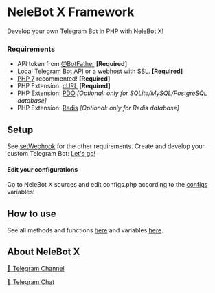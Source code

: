 # NeleBot X Framework

Develop your own Telegram Bot in PHP with NeleBot X!

### Requirements

- API token from [@BotFather](https://t.me/BotFather) **[Required]**
- [Local Telegram Bot API](https://github.com/tdlib/telegram-bot-api) or a webhost with SSL. **[Required]**
- [PHP 7](https://www.php.net/downloads) recommented! **[Required]**
- PHP Extension: [cURL](https://www.php.net/manual/en/book.curl.php) **[Required]**
- PHP Extension: [PDO](https://www.php.net/manual/en/book.pdo.php) *[Optional: only for SQLite/MySQL/PostgreSQL database]*
- PHP Extension: [Redis](https://github.com/phpredis/phpredis) *[Optional: only for Redis database]*

## Setup

See [setWebhook](https://core.telegram.org/bots/api#setwebhook) for the other requirements.
Create and develop your custom Telegram Bot: [Let's go!](./setup)

#### Edit your configurations

Go to NeleBot X sources and edit configs.php according to the [configs](./variables#configs) variables!

## How to use

See all methods and functions [here](./functions.md) and variables [here](./variables).

## About NeleBot X

[🔔 Telegram Channel](https://t.me/NeleBotX)

[💬 Telegram Chat](https://t.me/NeleBotXSupport)

